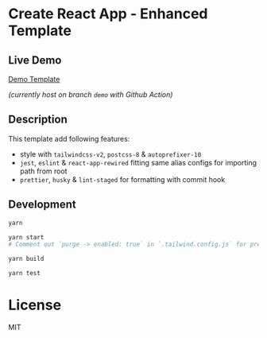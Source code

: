 # Create React App - Enhanced Template

## Live Demo

[Demo Template](https://vincecao.github.io/Create-React-App-Enhanced-Template/)

_(currently host on branch `demo` with Github Action)_

## Description

This template add following features:

- style with `tailwindcss-v2`, `postcss-8` & `autoprefixer-10`
- `jest`, `eslint` & `react-app-rewired` fitting same alias configs for importing path from root
- `prettier`, `husky` & `lint-staged` for formatting with commit hook

## Development

```bash
yarn

yarn start
# Comment out `purge -> enabled: true` in `.tailwind.config.js` for preventing purgeCSS starts in development.

yarn build

yarn test
```

# License

MIT
